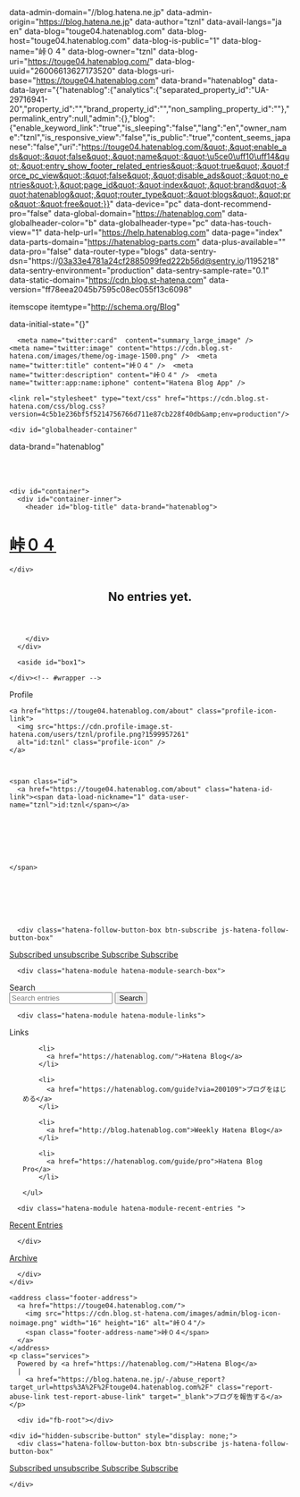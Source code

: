 <!DOCTYPE html>
<html
  lang="en"

data-admin-domain="//blog.hatena.ne.jp"
data-admin-origin="https://blog.hatena.ne.jp"
data-author="tznl"
data-avail-langs="ja en"
data-blog="touge04.hatenablog.com"
data-blog-host="touge04.hatenablog.com"
data-blog-is-public="1"
data-blog-name="峠０４"
data-blog-owner="tznl"
data-blog-uri="https://touge04.hatenablog.com/"
data-blog-uuid="26006613627173520"
data-blogs-uri-base="https://touge04.hatenablog.com"
data-brand="hatenablog"
data-data-layer="{&quot;hatenablog&quot;:{&quot;analytics&quot;:{&quot;separated_property_id&quot;:&quot;UA-29716941-20&quot;,&quot;property_id&quot;:&quot;&quot;,&quot;brand_property_id&quot;:&quot;&quot;,&quot;non_sampling_property_id&quot;:&quot;&quot;},&quot;permalink_entry&quot;:null,&quot;admin&quot;:{},&quot;blog&quot;:{&quot;enable_keyword_link&quot;:&quot;true&quot;,&quot;is_sleeping&quot;:&quot;false&quot;,&quot;lang&quot;:&quot;en&quot;,&quot;owner_name&quot;:&quot;tznl&quot;,&quot;is_responsive_view&quot;:&quot;false&quot;,&quot;is_public&quot;:&quot;true&quot;,&quot;content_seems_japanese&quot;:&quot;false&quot;,&quot;uri&quot;:&quot;https://touge04.hatenablog.com/&quot;,&quot;enable_ads&quot;:&quot;false&quot;,&quot;name&quot;:&quot;\u5ce0\uff10\uff14&quot;,&quot;entry_show_footer_related_entries&quot;:&quot;true&quot;,&quot;force_pc_view&quot;:&quot;false&quot;,&quot;disable_ads&quot;:&quot;no_entries&quot;},&quot;page_id&quot;:&quot;index&quot;,&quot;brand&quot;:&quot;hatenablog&quot;,&quot;router_type&quot;:&quot;blogs&quot;,&quot;pro&quot;:&quot;free&quot;}}"
data-device="pc"
data-dont-recommend-pro="false"
data-global-domain="https://hatenablog.com"
data-globalheader-color="b"
data-globalheader-type="pc"
data-has-touch-view="1"
data-help-url="https://help.hatenablog.com"
data-page="index"
data-parts-domain="https://hatenablog-parts.com"
data-plus-available=""
data-pro="false"
data-router-type="blogs"
data-sentry-dsn="https://03a33e4781a24cf2885099fed222b56d@sentry.io/1195218"
data-sentry-environment="production"
data-sentry-sample-rate="0.1"
data-static-domain="https://cdn.blog.st-hatena.com"
data-version="ff78eea2045b7595c08ec055f13c6098"



  itemscope
  itemtype="http://schema.org/Blog"


  data-initial-state="{}"

  >
  <head prefix="og: http://ogp.me/ns# fb: http://ogp.me/ns/fb#">
  

  



  

  <meta name="robots" content="max-image-preview:large" />


  <meta charset="utf-8"/>
  <meta http-equiv="X-UA-Compatible" content="IE=7; IE=9; IE=10; IE=11" />
  <title>峠０４</title>

  
  <link rel="canonical" href="https://touge04.hatenablog.com/"/>



  
  

<meta itemprop="name" content="峠０４"/>

  <meta itemprop="image" content="https://cdn.blog.st-hatena.com/images/theme/og-image-1500.png"/>


  <meta property="og:title" content="峠０４"/>
<meta property="og:type" content="blog"/>
  <meta property="og:url" content="https://touge04.hatenablog.com/"/>

  
  
  
  <meta property="og:image" content="https://cdn.blog.st-hatena.com/images/theme/og-image-1500.png"/>

<meta property="og:image:alt" content="峠０４"/>
  <meta property="og:description" content="峠０４" />
<meta property="og:site_name" content="峠０４"/>

      <meta name="twitter:card"  content="summary_large_image" />
    <meta name="twitter:image" content="https://cdn.blog.st-hatena.com/images/theme/og-image-1500.png" />  <meta name="twitter:title" content="峠０４" />  <meta name="twitter:description" content="峠０４" />  <meta name="twitter:app:name:iphone" content="Hatena Blog App" />
  <meta name="twitter:app:id:iphone" content="583299321" />
  <meta name="twitter:app:url:iphone" content="hatenablog:///open?uri=https%3A%2F%2Ftouge04.hatenablog.com%2F" />
  


  
<script
  id="embed-gtm-data-layer-loader"
  data-data-layer-page-specific=""
>
(function() {
  function loadDataLayer(elem, attrName) {
    if (!elem) { return {}; }
    var json = elem.getAttribute(attrName);
    if (!json) { return {}; }
    return JSON.parse(json);
  }

  var globalVariables = loadDataLayer(
    document.documentElement,
    'data-data-layer'
  );
  var pageSpecificVariables = loadDataLayer(
    document.getElementById('embed-gtm-data-layer-loader'),
    'data-data-layer-page-specific'
  );

  var variables = [globalVariables, pageSpecificVariables];

  if (!window.dataLayer) {
    window.dataLayer = [];
  }

  for (var i = 0; i < variables.length; i++) {
    window.dataLayer.push(variables[i]);
  }
})();
</script>

<!-- Google Tag Manager -->
<script>(function(w,d,s,l,i){w[l]=w[l]||[];w[l].push({'gtm.start':
new Date().getTime(),event:'gtm.js'});var f=d.getElementsByTagName(s)[0],
j=d.createElement(s),dl=l!='dataLayer'?'&l='+l:'';j.async=true;j.src=
'https://www.googletagmanager.com/gtm.js?id='+i+dl;f.parentNode.insertBefore(j,f);
})(window,document,'script','dataLayer','GTM-P4CXTW');</script>
<!-- End Google Tag Manager -->




  <link rel="shortcut icon" href="https://touge04.hatenablog.com/icon/favicon">
<link rel="apple-touch-icon" href="https://touge04.hatenablog.com/icon/touch">
<link rel="icon" sizes="192x192" href="https://touge04.hatenablog.com/icon/link">

  

<link rel="alternate" type="application/atom+xml" title="Atom" href="https://touge04.hatenablog.com/feed"/>
<link rel="alternate" type="application/rss+xml" title="RSS2.0" href="https://touge04.hatenablog.com/rss"/>

  
  <link rel="author" href="http://www.hatena.ne.jp/tznl/">


  


  
    <link rel="stylesheet" type="text/css" href="https://cdn.blog.st-hatena.com/css/blog.css?version=4c5b1e236bf5f5214756766d711e87cb228f40db&amp;env=production"/>

    
  <link rel="stylesheet" type="text/css" href="https://usercss.blog.st-hatena.com/blog_style/26006613627173520/b894d5b96187e521569958082702c926c0e93703"/>
  
  

  

  
<script> </script>

  
<style>
  div#google_afc_user,
  div.google-afc-user-container,
  div.google_afc_image,
  div.google_afc_blocklink {
      display: block !important;
  }
</style>


  

  

  
</head>

  <body class="page-index customized-background-image">
    

    <div id="globalheader-container"
  data-brand="hatenablog"
  
  
  >
  <iframe id="globalheader" height="37" frameborder="0" allowTransparency="true"></iframe>
</div>


    <div id="container">
      <div id="container-inner">
        <header id="blog-title" data-brand="hatenablog">
  <div id="blog-title-inner" >
    <div id="blog-title-content">
      <h1 id="title"><a href="https://touge04.hatenablog.com/">峠０４</a></h1>
      
    </div>
  </div>
</header>

        

        
        




<div id="content" class="hfeed"
  
  >
  <div id="content-inner">
    <div id="wrapper">
      <div id="main">
        <div id="main-inner">
          


          
  <article class="entry no-entry js-no-entry" id="welcome-message" data-remove-on-new-entry="1">
    <div class="entry-inner js-no-entry-message">
      <header class="entry-header">
        <h1 class="entry-title">No entries yet.</h1>
      </header>
      <footer class="entry-footer">
      </footer>
    </div>
    <div class="entry-inner js-welcome-message" style="display: none;">
      <header class="entry-header">
        <h1 class="entry-title">Welcome to Hatena Blog!</h1>
      </header>
      <div class="entry-content" style="display:none">
        <p>ここは「どんな話題でも、好きなことを好きなだけ書ける場所」です。日々の生活の記録からちょっとした思いつきまで、ブログに書き残してみましょう。しばらく続けて読み返したときに、また新しい発見があります。</p>
        <h3>ブログの使い方は？</h3>
        <p>ブログ初心者の方は、公式の使い方講座「<a href="https://hatenablog.com/guide/academy" target="_blank" rel="noopener">はてなブログ アカデミー</a>」を読んでみましょう。はてなブログの基本的な操作方法や、ブログ運営に役立つ便利なポイントを、講座形式でわかりやすく紹介しています。</p>
        <p>
          <a href="https://hatenablog.com/guide/academy" target="_blank" rel="noopener">はてなブログ アカデミーを読む</a>
        </p>
        <p>さあ、最初の記事を書いてみましょう。</p>
      </div>
      <footer class="entry-footer">
      </footer>
    </div>
  </article>


        </div>
      </div>

      <aside id="box1">
  <div id="box1-inner">
  </div>
</aside>

    </div><!-- #wrapper -->

    
<aside id="box2">
  
  <div id="box2-inner">
    
      

<div class="hatena-module hatena-module-profile">
  <div class="hatena-module-title">
    Profile
  </div>
  <div class="hatena-module-body">
    
    <a href="https://touge04.hatenablog.com/about" class="profile-icon-link">
      <img src="https://cdn.profile-image.st-hatena.com/users/tznl/profile.png?1599957261"
      alt="id:tznl" class="profile-icon" />
    </a>
    

    
    <span class="id">
      <a href="https://touge04.hatenablog.com/about" class="hatena-id-link"><span data-load-nickname="1" data-user-name="tznl">id:tznl</span></a>
      
  
    
    
  


    </span>
    

    

    

    
      <div class="hatena-follow-button-box btn-subscribe js-hatena-follow-button-box"
  
  >

  <a href="#" class="hatena-follow-button js-hatena-follow-button">
    <span class="subscribing">
      <span class="foreground">Subscribed</span>
      <span class="background">unsubscribe</span>
    </span>
    <span class="unsubscribing" data-track-name="profile-widget-subscribe-button" data-track-once>
      <span class="foreground">Subscribe</span>
      <span class="background">Subscribe</span>
    </span>
  </a>
  <div class="subscription-count-box js-subscription-count-box">
    <i></i>
    <u></u>
    <span class="subscription-count js-subscription-count">
    </span>
  </div>
</div>

    

    
  </div>
</div>

    
      <div class="hatena-module hatena-module-search-box">
  <div class="hatena-module-title">
    Search
  </div>
  <div class="hatena-module-body">
    <form class="search-form" role="search" action="https://touge04.hatenablog.com/search" method="get">
  <input type="text" name="q" class="search-module-input" value="" placeholder="Search entries" required>
  <input type="submit" value="Search" class="search-module-button" />
</form>

  </div>
</div>

    
      <div class="hatena-module hatena-module-links">
  <div class="hatena-module-title">
    Links
  </div>
  <div class="hatena-module-body">
    <ul class="hatena-urllist">
      
        <li>
          <a href="https://hatenablog.com/">Hatena Blog</a>
        </li>
      
        <li>
          <a href="https://hatenablog.com/guide?via=200109">ブログをはじめる</a>
        </li>
      
        <li>
          <a href="http://blog.hatenablog.com">Weekly Hatena Blog</a>
        </li>
      
        <li>
          <a href="https://hatenablog.com/guide/pro">Hatena Blog Pro</a>
        </li>
      
    </ul>
  </div>
</div>

    
      <div class="hatena-module hatena-module-recent-entries ">
  <div class="hatena-module-title">
    <a href="https://touge04.hatenablog.com/archive">
      Recent Entries
    </a>
  </div>
  <div class="hatena-module-body">
    <ul class="recent-entries hatena-urllist ">
  
  
</ul>

      </div>
</div>

    
      

<div class="hatena-module hatena-module-archive" data-archive-type="default" data-archive-url="https://touge04.hatenablog.com/archive">
  <div class="hatena-module-title">
    <a href="https://touge04.hatenablog.com/archive">Archive</a>
  </div>
  <div class="hatena-module-body">
  </div>
</div>

    
    
  </div>
</aside>


  </div>
</div>


<div class="welcome-tooltip-newentry" style="display: none" data-remove-on-new-entry="1" >
  <p>You can write your entry here. Try posting your first entry!</p>
</div>



        

        

      </div>
    </div>
    
<footer id="footer" data-brand="hatenablog">
  <div id="footer-inner">
    
    <address class="footer-address">
      <a href="https://touge04.hatenablog.com/">
        <img src="https://cdn.blog.st-hatena.com/images/admin/blog-icon-noimage.png" width="16" height="16" alt="峠０４"/>
        <span class="footer-address-name">峠０４</span>
      </a>
    </address>
    <p class="services">
      Powered by <a href="https://hatenablog.com/">Hatena Blog</a>
      |
        <a href="https://blog.hatena.ne.jp/-/abuse_report?target_url=https%3A%2F%2Ftouge04.hatenablog.com%2F" class="report-abuse-link test-report-abuse-link" target="_blank">ブログを報告する</a>
    </p>
  </div>
</footer>


    

    
  <script src="https://s.hatena.ne.jp/js/HatenaStar.js?20191001"></script>


    
      <div id="fb-root"></div>
<script>(function(d, s, id) {
  var js, fjs = d.getElementsByTagName(s)[0];
  if (d.getElementById(id)) return;
  js = d.createElement(s); js.id = id;
  js.src = "//connect.facebook.net/ja_JP/sdk.js#xfbml=1&appId=719729204785177&version=v2.7";
  fjs.parentNode.insertBefore(js, fjs);
}(document, 'script', 'facebook-jssdk'));</script>

    
    

<div class="quote-box">
  <div class="tooltip-quote tooltip-quote-star">
    <i class="blogicon-star" title="Add quote star"></i>
  </div>
  <div class="tooltip-quote tooltip-quote-stock">
    <i class="blogicon-quote" title="Save quote"></i>
  </div>
  <div class="tooltip-quote tooltip-quote-tweet js-tooltip-quote-tweet">
    <a class="js-tweet-quote" target="_blank" data-track-name="quote-tweet" data-track-once><i class="blogicon-twitter" title="引用してツイートする"></i></a>
  </div>
</div>

<div class="message-box" id="quote-star-message-box" style="display: none; position: absolute;">
  Star added
</div>

<div class="quote-stock-panel" id="quote-stock-message-box" style="position: absolute; z-index: 3000">
  <div class="message-box" id="quote-stock-succeeded-message" style="display: none">
    <p>Quote saved.</p>
    <button class="btn btn-primary" id="quote-stock-show-editor-button" data-track-name="curation-quote-edit-button">View saved quotes</button>
    <button class="btn quote-stock-close-message-button">Close</button>
  </div>

  <div class="message-box" id="quote-login-required-message" style="display: none">
    <p>Login to quote this blog</p>
    <button class="btn btn-primary" id="quote-login-button">Login</button>
    <button class="btn quote-stock-close-message-button">Close</button>
  </div>

  <div class="error-box" id="quote-stock-failed-message" style="display: none">
    <p>Failed to save quote. Please try again later.</p>
    <button class="btn quote-stock-close-message-button">Close</button>
  </div>

  <div class="error-box" id="unstockable-quote-message-box" style="display: none; position: absolute; z-index: 3000;">
    <p>You cannot quote because this article is private.</p>
  </div>
</div>

<script type="x-underscore-template" id="js-requote-button-template">
  <div class="requote-button js-requote-button">
    <button class="requote-button-btn tipsy-top" title="Quote"><i class="blogicon-quote"></i></button>
  </div>
</script>



    
    <div id="hidden-subscribe-button" style="display: none;">
      <div class="hatena-follow-button-box btn-subscribe js-hatena-follow-button-box"
  
  >

  <a href="#" class="hatena-follow-button js-hatena-follow-button">
    <span class="subscribing">
      <span class="foreground">Subscribed</span>
      <span class="background">unsubscribe</span>
    </span>
    <span class="unsubscribing" data-track-name="profile-widget-subscribe-button" data-track-once>
      <span class="foreground">Subscribe</span>
      <span class="background">Subscribe</span>
    </span>
  </a>
  <div class="subscription-count-box js-subscription-count-box">
    <i></i>
    <u></u>
    <span class="subscription-count js-subscription-count">
    </span>
  </div>
</div>

    </div>

    
  <script type="text/javascript" src="https://platform.twitter.com/widgets.js"></script>

<script type="text/javascript" src="https://b.st-hatena.com/js/bookmark_button.js" charset="utf-8" async="async"></script>


<script type="text/javascript" src="https://cdn.blog.st-hatena.com/js/external/jquery.min.js?version=1.12.3"></script>
<script type="text/javascript" src="https://cdn.blog.st-hatena.com/js/external/jquery.flot.js?version=0.8.3"></script>
<script type="text/javascript" src="https://cdn.blog.st-hatena.com/js/external/jquery.flot.time.js?version=0.8.3"></script>
<script id="vendor-js" data-env="production" type="text/javascript" src="https://cdn.blog.st-hatena.com/js/vendor.js?version=76db4ff2f5901f7fc2bc5db2ca74bf61538559fd&amp;env=production" crossorigin="anonymous"></script>





<script type="text/javascript" src="https://cdn.blog.st-hatena.com/js/texts-en.js?version=95ee4bfb222380ccb243389283411d0e3fe1fb19&amp;env=production"></script>
<script id="hatenablog-js" data-env="production"
  type="text/javascript" src="https://cdn.blog.st-hatena.com/js/hatenablog.js?version=3b9c8b5eeb4d185e408cdcac874de0e594805a66&amp;env=production" crossorigin="anonymous"></script>


  <script type="text/javascript">Hatena.Diary.GlobalHeader.init()</script>


<script src="https://www.google.com/recaptcha/api.js" async defer></script>






    
  <script id="valve-dmp" data-service="blog" src="https://cdn.pool.st-hatena.com/valve/dmp.js" data-test-id="dmpjs" async></script>


    





  </body>
</html>
